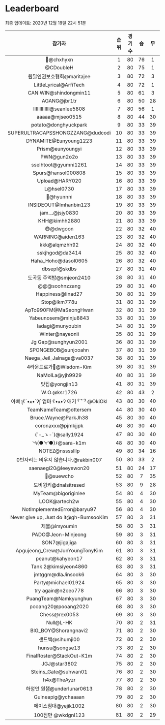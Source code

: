 # Leaderboard
최종 업데이트: 2020년 12월 18일 22시 51분




| 참가자 | 순위 | 경기수 | 승 | 무 | 패 | 승점 |
|:---:|:---:|:---:|:---:|:---:|:---:|:---:|
| 👑@chxhyxn | 1 | 80 | 76 | 1 | 3 | 229 |
| @CDoubleH | 2 | 80 | 75 | 1 | 4 | 226 |
| 원딜인권보호협회@maritajee | 3 | 80 | 72 | 3 | 5 | 219 |
| LittleLyrical@ArfiTech | 4 | 80 | 72 | 1 | 7 | 217 |
| CAN WIN@shindongmin11 | 5 | 80 | 61 | 3 | 16 | 186 |
| AGANG@jbr1tr | 6 | 80 | 50 | 28 | 2 | 178 |
| lIIIlllIlIlIl@seanlee5808 | 7 | 80 | 56 | 1 | 23 | 169 |
| aaaaa@mjseo0515 | 8 | 80 | 44 | 30 | 6 | 162 |
| potato@donghyuckpark | 9 | 80 | 33 | 39 | 8 | 138 |
| SUPERULTRACAPSSHONGZZANG@dudcodi | 10 | 80 | 33 | 39 | 8 | 138 |
| DYNAMITE@Eunyoung1223 | 11 | 80 | 33 | 39 | 8 | 138 |
| Prism@eunyoungyi | 12 | 80 | 33 | 39 | 8 | 138 |
| PWN@gun2o2o | 13 | 80 | 33 | 39 | 8 | 138 |
| sselhtoot@gyumni1261 | 14 | 80 | 33 | 39 | 8 | 138 |
| Spurs@hansol000808 | 15 | 80 | 33 | 39 | 8 | 138 |
| Upload@HARY020 | 16 | 80 | 33 | 39 | 8 | 138 |
| L@hsel0730 | 17 | 80 | 33 | 39 | 8 | 138 |
| 🐻@hyunnni | 18 | 80 | 33 | 39 | 8 | 138 |
| INSIDEOUT@Imhanbin123 | 19 | 80 | 33 | 39 | 8 | 138 |
| jam._.@jsjy0830 | 20 | 80 | 33 | 39 | 8 | 138 |
| KHH@kimhh2880 | 21 | 80 | 33 | 39 | 8 | 138 |
| 😎@dwgoon | 22 | 80 | 32 | 40 | 8 | 136 |
| WARNING@aiden163 | 23 | 80 | 32 | 40 | 8 | 136 |
| kkk@alqmzhh92 | 24 | 80 | 32 | 40 | 8 | 136 |
| sskjhgod@da3414 | 25 | 80 | 32 | 40 | 8 | 136 |
| Haha_Hoho@dasol0605 | 26 | 80 | 32 | 40 | 8 | 136 |
| dbsepf@skdbs | 27 | 80 | 31 | 40 | 9 | 133 |
| 도곡동 주먹밥@smjeon2410 | 28 | 80 | 31 | 40 | 9 | 133 |
| @@@soohnzzang | 29 | 80 | 31 | 40 | 9 | 133 |
| Happiness@linad27 | 30 | 80 | 31 | 39 | 10 | 132 |
| Stop@lkm778u | 31 | 80 | 31 | 39 | 10 | 132 |
| ApTo990FM@MaSeongHwan | 32 | 80 | 31 | 39 | 10 | 132 |
| Yabeunosem@minju8843 | 33 | 80 | 31 | 39 | 10 | 132 |
| ladagi@munyoubin | 34 | 80 | 31 | 39 | 10 | 132 |
| Winter@nayeonii | 35 | 80 | 31 | 39 | 10 | 132 |
| Jg Gap@sunghyun2001 | 36 | 80 | 31 | 39 | 10 | 132 |
| SPONGEBOB@sunjooahn | 37 | 80 | 31 | 39 | 10 | 132 |
| Naega_Jeil_Jalnaga@va0037 | 38 | 80 | 31 | 39 | 10 | 132 |
| 4라운드로가🤦‍@Wisdom-Kim | 39 | 80 | 31 | 39 | 10 | 132 |
| NaMolLa@yjh9929 | 40 | 80 | 31 | 39 | 10 | 132 |
| 맛집@yongjin13 | 41 | 80 | 31 | 39 | 10 | 132 |
| W.O.@ksr1726 | 42 | 80 | 43 | 2 | 35 | 131 |
|  아빠  ʅʕ´•ﻌ•`ʔʃ  엄마 ʕ•ﻌ•ʔ 애기 ˁ˙˟˙ˀ @OkiOkl | 43 | 80 | 30 | 40 | 10 | 130 |
| TeamNameTeam@ottersem | 44 | 80 | 30 | 40 | 10 | 130 |
| Bruce.Wayne@ParkJh38 | 45 | 80 | 30 | 40 | 10 | 130 |
| coronaxxx@pjmkjjpk | 46 | 80 | 30 | 40 | 10 | 130 |
| (´-_ゝ-`)@sally1924 | 47 | 80 | 30 | 40 | 10 | 130 |
| ◝٩(●'▿'●)۶@sara-k1m | 48 | 80 | 30 | 40 | 10 | 130 |
| NOTEZ@nsssslllp | 49 | 80 | 34 | 16 | 30 | 118 |
| 0번자리는 비우지 않습니다.@rakbin007 | 50 | 80 | 33 | 2 | 45 | 101 |
| saenaegi20@leeyewon20 | 51 | 80 | 24 | 17 | 39 | 89 |
| 👏@suewcho | 52 | 80 | 7 | 35 | 38 | 56 |
| 도비윙키@dnalsitresed | 53 | 80 | 9 | 28 | 43 | 55 |
| MyTeam@bigoriginlee | 54 | 80 | 4 | 30 | 46 | 42 |
| LOOK@artech2w | 55 | 80 | 4 | 30 | 46 | 42 |
| NotImplementedError@baryu97 | 56 | 80 | 4 | 30 | 46 | 42 |
| Never give up, Just do it@gh-BumsooKim | 57 | 80 | 3 | 31 | 46 | 40 |
| 제물@imyoumin | 58 | 80 | 3 | 31 | 46 | 40 |
| PADO@Jeon-Minjeong | 59 | 80 | 3 | 31 | 46 | 40 |
| SON7@jigajiga | 60 | 80 | 3 | 31 | 46 | 40 |
| Apgujeong_Crew@JunYoungTonyKim | 61 | 80 | 3 | 31 | 46 | 40 |
| peanut@kahyeon17 | 62 | 80 | 3 | 31 | 46 | 40 |
| Tank 2@kimsiyeon4860 | 63 | 80 | 3 | 31 | 46 | 40 |
| jmtggm@dlaJinsook6 | 64 | 80 | 3 | 30 | 47 | 39 |
| Party@michael01924 | 65 | 80 | 3 | 30 | 47 | 39 |
| try again@n2ceo778 | 66 | 80 | 3 | 30 | 47 | 39 |
| PuangTeam@Namkyunghun | 67 | 80 | 3 | 30 | 47 | 39 |
| pooang20@pooang2020 | 68 | 80 | 3 | 30 | 47 | 39 |
| Chess@rex0053 | 69 | 80 | 3 | 30 | 47 | 39 |
| Null@L-HK | 70 | 80 | 2 | 31 | 47 | 37 |
| BIG_BOY@Shorangnavi2 | 71 | 80 | 2 | 30 | 48 | 36 |
| 샌드백@sihumji00 | 72 | 80 | 2 | 30 | 48 | 36 |
| hunsu@songse13 | 73 | 80 | 2 | 30 | 48 | 36 |
| FinalRoster@StackOut-K1m | 74 | 80 | 2 | 30 | 48 | 36 |
| JGJ@star3802 | 75 | 80 | 2 | 30 | 48 | 36 |
| Steins_Gate@suhwan01 | 76 | 80 | 2 | 30 | 48 | 36 |
| h4x@TheAyzr | 77 | 80 | 2 | 30 | 48 | 36 |
| 하정언 원챔@underlunar0613 | 78 | 80 | 2 | 30 | 48 | 36 |
| Guineapig@ychaaaan | 79 | 80 | 2 | 30 | 48 | 36 |
| 에이스침대@yejik1002 | 80 | 80 | 2 | 30 | 48 | 36 |
| 100점만 @wkdgnl123 | 81 | 80 | 2 | 29 | 49 | 35 |